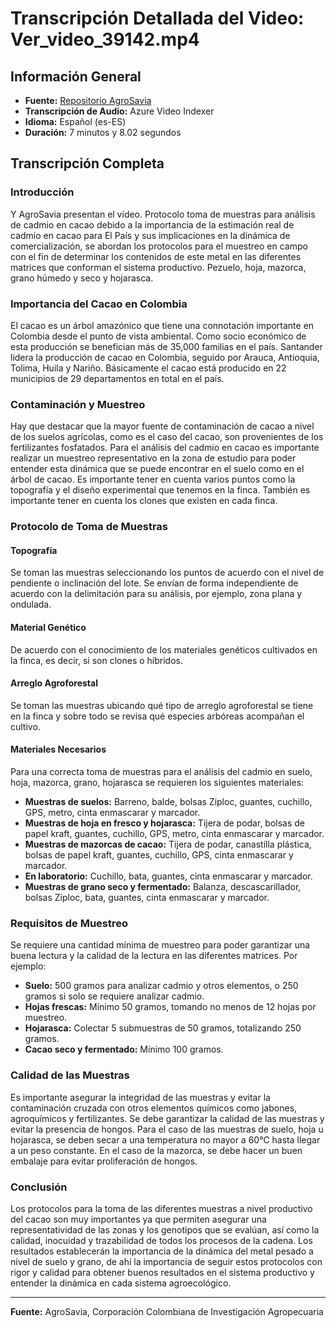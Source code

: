 
# Transcripción Detallada del Video: Ver_video_39142.mp4

## Información General
- **Fuente:** [Repositorio AgroSavia](https://repository.agrosavia.co/handle/20.500.12324/39142)
- **Transcripción de Audio:** Azure Video Indexer
- **Idioma:** Español (es-ES)
- **Duración:** 7 minutos y 8.02 segundos

## Transcripción Completa

### Introducción

Y AgroSavia presentan el vídeo. Protocolo toma de muestras para análisis de cadmio en cacao debido a la importancia de la estimación real de cadmio en cacao para El País y sus implicaciones en la dinámica de comercialización, se abordan los protocolos para el muestreo en campo con el fin de determinar los contenidos de este metal en las diferentes matrices que conforman el sistema productivo. Pezuelo, hoja, mazorca, grano húmedo y seco y hojarasca.

### Importancia del Cacao en Colombia

El cacao es un árbol amazónico que tiene una connotación importante en Colombia desde el punto de vista ambiental. Como socio económico de esta producción se benefician más de 35,000 familias en el país. Santander lidera la producción de cacao en Colombia, seguido por Arauca, Antioquia, Tolima, Huila y Nariño. Básicamente el cacao está producido en 22 municipios de 29 departamentos en total en el país.

### Contaminación y Muestreo

Hay que destacar que la mayor fuente de contaminación de cacao a nivel de los suelos agrícolas, como es el caso del cacao, son provenientes de los fertilizantes fosfatados. Para el análisis del cadmio en cacao es importante realizar un muestreo representativo en la zona de estudio para poder entender esta dinámica que se puede encontrar en el suelo como en el árbol de cacao. Es importante tener en cuenta varios puntos como la topografía y el diseño experimental que tenemos en la finca. También es importante tener en cuenta los clones que existen en cada finca.

### Protocolo de Toma de Muestras

#### Topografía

Se toman las muestras seleccionando los puntos de acuerdo con el nivel de pendiente o inclinación del lote. Se envían de forma independiente de acuerdo con la delimitación para su análisis, por ejemplo, zona plana y ondulada.

#### Material Genético

De acuerdo con el conocimiento de los materiales genéticos cultivados en la finca, es decir, si son clones o híbridos.

#### Arreglo Agroforestal

Se toman las muestras ubicando qué tipo de arreglo agroforestal se tiene en la finca y sobre todo se revisa qué especies arbóreas acompañan el cultivo.

#### Materiales Necesarios

Para una correcta toma de muestras para el análisis del cadmio en suelo, hoja, mazorca, grano, hojarasca se requieren los siguientes materiales:
- **Muestras de suelos:** Barreno, balde, bolsas Ziploc, guantes, cuchillo, GPS, metro, cinta enmascarar y marcador.
- **Muestras de hoja en fresco y hojarasca:** Tijera de podar, bolsas de papel kraft, guantes, cuchillo, GPS, metro, cinta enmascarar y marcador.
- **Muestras de mazorcas de cacao:** Tijera de podar, canastilla plástica, bolsas de papel kraft, guantes, cuchillo, GPS, cinta enmascarar y marcador.
- **En laboratorio:** Cuchillo, bata, guantes, cinta enmascarar y marcador.
- **Muestras de grano seco y fermentado:** Balanza, descascarillador, bolsas Ziploc, bata, guantes, cinta enmascarar y marcador.

### Requisitos de Muestreo

Se requiere una cantidad mínima de muestreo para poder garantizar una buena lectura y la calidad de la lectura en las diferentes matrices. Por ejemplo:
- **Suelo:** 500 gramos para analizar cadmio y otros elementos, o 250 gramos si solo se requiere analizar cadmio.
- **Hojas frescas:** Mínimo 50 gramos, tomando no menos de 12 hojas por muestreo.
- **Hojarasca:** Colectar 5 submuestras de 50 gramos, totalizando 250 gramos.
- **Cacao seco y fermentado:** Mínimo 100 gramos.

### Calidad de las Muestras

Es importante asegurar la integridad de las muestras y evitar la contaminación cruzada con otros elementos químicos como jabones, agroquímicos y fertilizantes. Se debe garantizar la calidad de las muestras y evitar la presencia de hongos. Para el caso de las muestras de suelo, hoja u hojarasca, se deben secar a una temperatura no mayor a 60°C hasta llegar a un peso constante. En el caso de la mazorca, se debe hacer un buen embalaje para evitar proliferación de hongos.

### Conclusión

Los protocolos para la toma de las diferentes muestras a nivel productivo del cacao son muy importantes ya que permiten asegurar una representatividad de las zonas y los genotipos que se evalúan, así como la calidad, inocuidad y trazabilidad de todos los procesos de la cadena. Los resultados establecerán la importancia de la dinámica del metal pesado a nivel de suelo y grano, de ahí la importancia de seguir estos protocolos con rigor y calidad para obtener buenos resultados en el sistema productivo y entender la dinámica en cada sistema agroecológico.

---

**Fuente:** AgroSavia, Corporación Colombiana de Investigación Agropecuaria
